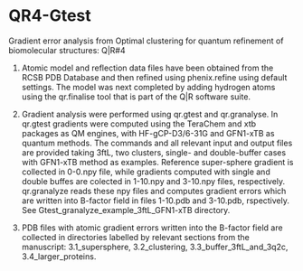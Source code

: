# QR4-Gtest
Gradient error analysis from Optimal clustering for quantum refinement of biomolecular structures: Q|R#4

1. Atomic model and reflection data files have been obtained from the RCSB PDB Database and then refined using phenix.refine using default settings. The model was next completed by adding hydrogen atoms using the qr.finalise tool that is part of the Q|R software suite.

2. Gradient analysis were performed using qr.gtest and qr.granalyse. In qr.gtest gradients were computed using the TeraChem and xtb packages as QM engines, with HF-gCP-D3/6-31G and GFN1-xTB as quantum methods. The commands and all relevant input and output files are provided taking 3ftL, two clusters, single- and double-buffer cases with GFN1-xTB method as examples. Reference super-sphere gradient is collected in 0-0.npy file, while gradients computed with single and double buffes are colected in 1-10.npy and 3-10.npy files, respectively. qr.granalyze reads these npy files and computes gradient errors which are written into B-factor field in files 1-10.pdb and 3-10.pdb, rspectively. See Gtest_granalyze_example_3ftL_GFN1-xTB directory.

3. PDB files with atomic gradient errors written into the B-factor field are collected in directories labelled by relevant sections from the manuscript: 3.1_supersphere, 3.2_clustering, 3.3_buffer_3ftL_and_3q2c, 3.4_larger_proteins.
